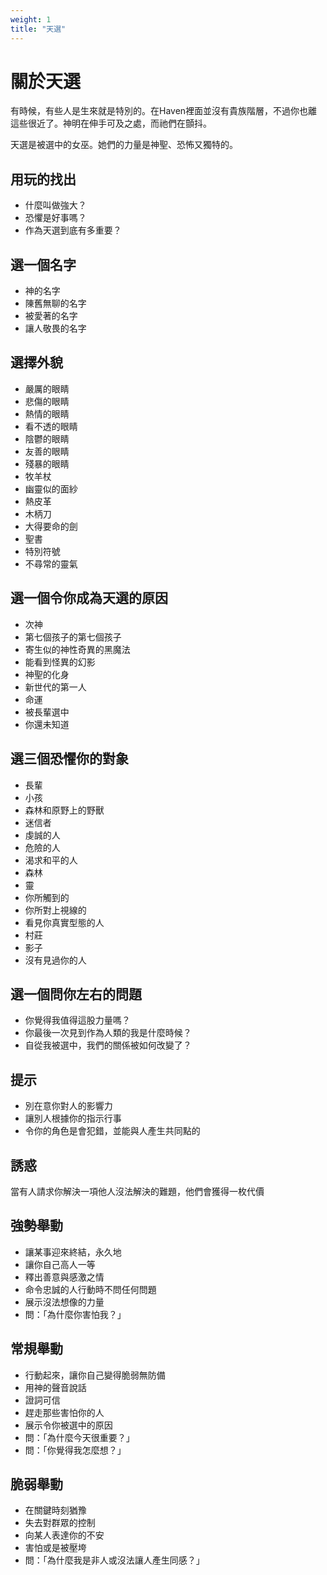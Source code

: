 ```yaml
---
weight: 1
title: "天選"
---
```


# 關於天選

有時候，有些人是生來就是特別的。在Haven裡面並沒有貴族階層，不過你也離這些很近了。神明在伸手可及之處，而祂們在顫抖。

天選是被選中的女巫。她們的力量是神聖、恐怖又獨特的。

## 用玩的找出

- 什麼叫做強大？
- 恐懼是好事嗎？
- 作為天選到底有多重要？

## 選一個名字

- 神的名字
- 陳舊無聊的名字
- 被愛著的名字
- 讓人敬畏的名字

## 選擇外貌

- 嚴厲的眼睛
- 悲傷的眼睛
- 熱情的眼睛
- 看不透的眼睛
- 陰鬱的眼睛
- 友善的眼睛
- 殘暴的眼睛
- 牧羊杖
- 幽靈似的面紗
- 熱皮革
- 木柄刀
- 大得要命的劍
- 聖書
- 特別符號
- 不尋常的靈氣

## 選一個令你成為天選的原因

- 次神
- 第七個孩子的第七個孩子
- 寄生似的神性奇異的黑魔法
- 能看到怪異的幻影
- 神聖的化身
- 新世代的第一人
- 命運
- 被長輩選中
- 你還未知道

## 選三個恐懼你的對象

- 長輩
- 小孩
- 森林和原野上的野獸
- 迷信者
- 虔誠的人
- 危險的人
- 渴求和平的人
- 森林
- 靈
- 你所觸到的
- 你所對上視線的
- 看見你真實型態的人
- 村莊
- 影子
- 沒有見過你的人

## 選一個問你左右的問題

- 你覺得我值得這股力量嗎？
- 你最後一次見到作為人類的我是什麼時候？
- 自從我被選中，我們的關係被如何改變了？

## 提示

- 別在意你對人的影響力
- 讓別人根據你的指示行事
- 令你的角色是會犯錯，並能與人產生共同點的

## 誘惑

當有人請求你解決一項他人沒法解決的難題，他們會獲得一枚代價

## 強勢舉動

- 讓某事迎來終結，永久地
- 讓你自己高人一等
- 釋出善意與感激之情
- 命令忠誠的人行動時不問任何問題
- 展示沒法想像的力量
- 問：「為什麼你害怕我？」

## 常規舉動

- 行動起來，讓你自己變得脆弱無防備
- 用神的聲音說話
- 證詞可信
- 趕走那些害怕你的人
- 展示令你被選中的原因
- 問：「為什麼今天很重要？」
- 問：「你覺得我怎麼想？」

## 脆弱舉動

- 在關鍵時刻猶豫
- 失去對群眾的控制
- 向某人表達你的不安
- 害怕或是被壓垮
- 問：「為什麼我是非人或沒法讓人產生同感？」
